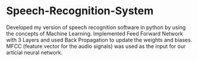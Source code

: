 # Speech-Recognition-System

Developed my version of speech recognition software in python by using the concepts of Machine Learning.
Implemented Feed Forward Network with 3 Layers and used Back Propagation to update the weights and biases.
MFCC (feature vector for the audio signals) was used as the input for our articial neural network.